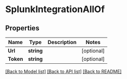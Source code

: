 # SplunkIntegrationAllOf

## Properties

Name | Type | Description | Notes
------------ | ------------- | ------------- | -------------
**Url** | **string** |  | [optional] 
**Token** | **string** |  | [optional] 

[[Back to Model list]](../README.md#documentation-for-models) [[Back to API list]](../README.md#documentation-for-api-endpoints) [[Back to README]](../README.md)


